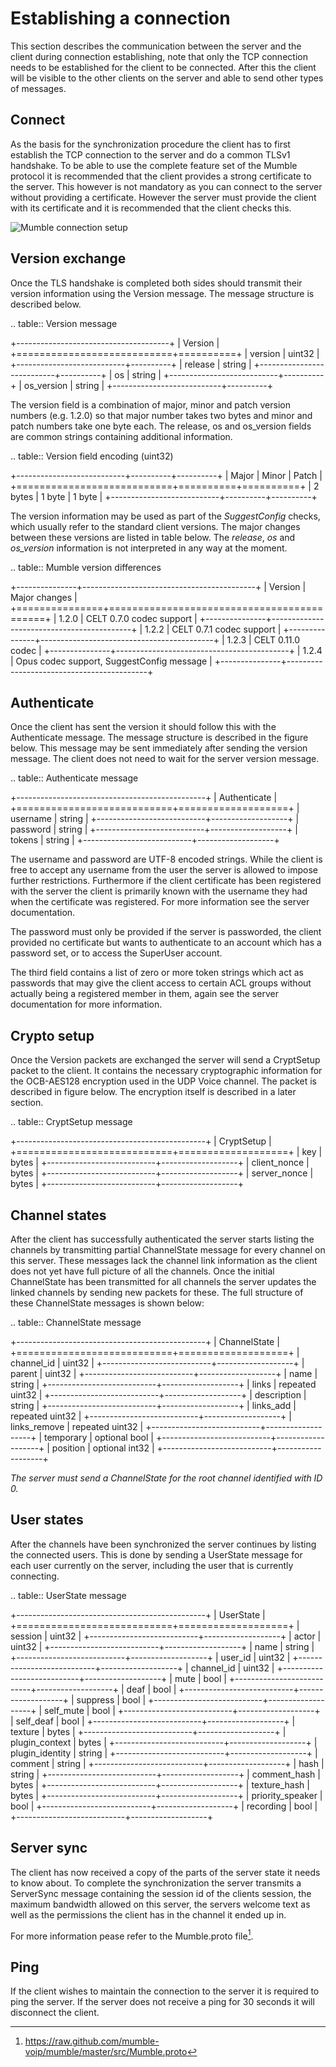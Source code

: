 # Establishing a connection

This section describes the communication between the server and the client
during connection establishing, note that only the TCP connection needs
to be established for the client to be connected. After this the client
will be visible to the other clients on the server and able to send other
types of messages.

## Connect

As the basis for the synchronization procedure the client has to first
establish the TCP connection to the server and do a common TLSv1 handshake.
To be able to use the complete feature set of the Mumble protocol it is
recommended that the client provides a strong certificate to the server.
This however is not mandatory as you can connect to the server without
providing a certificate. However the server must provide the client with
its certificate and it is recommended that the client checks this.

![Mumble connection setup](resources/mumble_connection_setup.png)

## Version exchange

Once the TLS handshake is completed both sides should transmit their version
information using the Version message. The message structure is described below.

.. table:: Version message

   +--------------------------------------+
   | Version                              |
   +===========================+==========+
   | version                   | uint32   |
   +---------------------------+----------+
   | release                   | string   |
   +---------------------------+----------+
   | os                        | string   |
   +---------------------------+----------+
   | os_version                | string   |
   +---------------------------+----------+

The version field is a combination of major, minor and patch version numbers (e.g. 1.2.0)
so that major number takes two bytes and minor and patch numbers take one byte each.
The release, os and os\_version
fields are common strings containing additional information.

.. table:: Version field encoding (uint32)

   +---------------------------+----------+----------+
   | Major                     | Minor    | Patch    |
   +===========================+==========+==========+
   | 2 bytes                   | 1 byte   | 1 byte   |
   +---------------------------+----------+----------+

The version information may be used as part of the *SuggestConfig* checks, which usually
refer to the standard client versions. The major changes between these versions are listed
in table below. The *release*, *os* and *os_version* information is not interpreted in
any way at the moment.

.. table:: Mumble version differences

   +---------------+-------------------------------------------+
   | Version       | Major changes                             |
   +===============+===========================================+
   | 1.2.0         | CELT 0.7.0 codec support                  |
   +---------------+-------------------------------------------+ 
   | 1.2.2         | CELT 0.7.1 codec support                  |
   +---------------+-------------------------------------------+
   | 1.2.3         | CELT 0.11.0 codec                         |
   +---------------+-------------------------------------------+
   | 1.2.4         | Opus codec support, SuggestConfig message |
   +---------------+-------------------------------------------+

## Authenticate

Once the client has sent the version it should follow this with the Authenticate message.
The message structure is described in the figure below. This message may be sent immediately
after sending the version message. The client does not need to wait for the server version
message.

.. table:: Authenticate message

   +-----------------------------------------------+
   | Authenticate                                  |
   +===========================+===================+
   | username                  | string            |
   +---------------------------+-------------------+
   | password                  | string            |
   +---------------------------+-------------------+
   | tokens                    | string            |
   +---------------------------+-------------------+

The username and password are UTF-8 encoded strings. While the client is free to accept any
username from the user the server is allowed to impose further restrictions. Furthermore
if the client certificate has been registered with the server the client is primarily
known with the username they had when the certificate was registered. For more
information see the server documentation.

The password must only be provided if the server is passworded, the client provided no
certificate but wants to authenticate to an account which has a password set, or to
access the SuperUser account.

The third field contains a list of zero or more token strings which act as passwords
that may give the client access to certain ACL groups without actually being a
registered member in them, again see the server documentation for more information.

## Crypto setup

Once the Version packets are exchanged the server will send a CryptSetup packet to
the client. It contains the necessary cryptographic information for the OCB-AES128
encryption used in the UDP Voice channel. The packet is described in figure
below. The encryption itself is described in a later section.

.. table:: CryptSetup message

   +-----------------------------------------------+
   | CryptSetup                                    |
   +===========================+===================+
   | key                       | bytes             |
   +---------------------------+-------------------+
   | client_nonce              | bytes             |
   +---------------------------+-------------------+
   | server_nonce              | bytes             |
   +---------------------------+-------------------+

## Channel states

After the client has successfully authenticated the server starts listing the channels
by transmitting partial ChannelState message for every channel on this server. These
messages lack the channel link information as the client does not yet have full
picture of all the channels. Once the initial ChannelState has been transmitted
for all channels the server updates the linked channels by sending new packets for
these. The full structure of these ChannelState messages is shown below:

.. table:: ChannelState message

   +-----------------------------------------------+
   | ChannelState                                  |
   +===========================+===================+
   | channel_id                | uint32            |
   +---------------------------+-------------------+
   | parent                    | uint32            |
   +---------------------------+-------------------+
   | name                      | string            |
   +---------------------------+-------------------+
   | links                     | repeated uint32   |
   +---------------------------+-------------------+
   | description               | string            |
   +---------------------------+-------------------+
   | links_add                 | repeated uint32   |
   +---------------------------+-------------------+
   | links_remove              | repeated uint32   |
   +---------------------------+-------------------+
   | temporary                 | optional bool     |
   +---------------------------+-------------------+
   | position                  | optional int32    |
   +---------------------------+-------------------+


*The server must send a ChannelState for the root channel identified with ID 0.*

## User states

After the channels have been synchronized the server continues by listing the
connected users. This is done by sending a UserState message for each user
currently on the server, including the user that is currently connecting.

.. table:: UserState message

   +-----------------------------------------------+
   | UserState                                     |
   +===========================+===================+
   | session                   | uint32            |
   +---------------------------+-------------------+
   | actor                     | uint32            |
   +---------------------------+-------------------+
   | name                      | string            |
   +---------------------------+-------------------+
   | user_id                   | uint32            |
   +---------------------------+-------------------+
   | channel_id                | uint32            |
   +---------------------------+-------------------+
   | mute                      | bool              |
   +---------------------------+-------------------+
   | deaf                      | bool              |
   +---------------------------+-------------------+
   | suppress                  | bool              |
   +---------------------------+-------------------+
   | self_mute                 | bool              |
   +---------------------------+-------------------+
   | self_deaf                 | bool              |
   +---------------------------+-------------------+
   | texture                   | bytes             |
   +---------------------------+-------------------+
   | plugin_context            | bytes             |
   +---------------------------+-------------------+
   | plugin_identity           | string            |
   +---------------------------+-------------------+
   | comment                   | string            |
   +---------------------------+-------------------+
   | hash                      | string            |
   +---------------------------+-------------------+
   | comment_hash              | bytes             |
   +---------------------------+-------------------+
   | texture_hash              | bytes             |
   +---------------------------+-------------------+
   | priority_speaker          | bool              |
   +---------------------------+-------------------+
   | recording                 | bool              |
   +---------------------------+-------------------+

## Server sync

The client has now received a copy of the parts of the server state it
needs to know about. To complete the synchronization the server transmits
a ServerSync message containing the session id of the clients session,
the maximum bandwidth allowed on this server, the servers welcome text
as well as the permissions the client has in the channel it ended up in.

For more information pease refer to the Mumble.proto file[^1].

## Ping

If the client wishes to maintain the connection to the server it is required
to ping the server. If the server does not receive a ping for 30 seconds it
will disconnect the client.

[^1]: <https://raw.github.com/mumble-voip/mumble/master/src/Mumble.proto>
